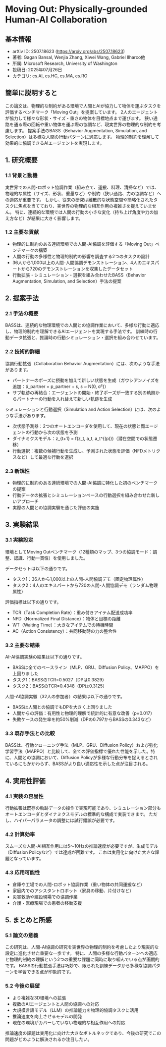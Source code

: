 # Moving Out: Physically-grounded Human-AI Collaboration

## 基本情報
- arXiv ID: 2507.18623 (https://arxiv.org/abs/2507.18623)
- 著者: Gagan Bansal, Wenjia Zhang, Xiwei Wang, Gabriel Ilharco他
- 所属: Microsoft Research, University of Washington
- 投稿日: 2025年07月26日
- カテゴリ: cs.AI, cs.HC, cs.MA, cs.RO

## 簡単に説明すると
この論文は、物理的な制約がある環境で人間とAIが協力して物体を運ぶタスクを評価するベンチマーク「Moving Out」を提案しています。
2人のエージェントが協力して様々な形状・サイズ・重さの物体を目標地点まで運びます。
狭い通路を通る際の回転や重い物体を運ぶ際の協調など、現実世界の物理的な制約を考慮します。
提案手法のBASS（Behavior Augmentation, Simulation, and Selection）は多様な人間の行動パターンに適応します。
物理的制約を理解して効果的に協調できるAIエージェントを実現します。

## 1. 研究概要
### 1.1 背景と動機
実世界での人間-ロボット協調作業（組み立て、運搬、料理、清掃など）では、物理的な属性（サイズ、形状、重量など）や制約（狭い通路、力の協調など）への適応が重要です。
しかし、従来の研究は離散的な状態空間や簡略化されたタスクに焦点を当てており、実世界の物理的な相互作用の複雑さを捉えていません。
特に、連続的な環境では人間の行動の小さな変化（持ち上げ角度や力の加え方など）が結果に大きく影響します。

### 1.2 主要な貢献
- 物理的に制約のある連続環境での人間-AI協調を評価する「Moving Out」ベンチマークの構築
- 人間の行動の多様性と物理的制約の影響を調査する2つのタスクの設計
- 36人から1,000以上の人間-人間協調デモンストレーション、4人のエキスパートから720のデモンストレーションを収集したデータセット
- 行動拡張・シミュレーション・選択を組み合わせたBASS（Behavior Augmentation, Simulation, and Selection）手法の提案

## 2. 提案手法
### 2.1 手法の概要
BASSは、連続的な物理環境での人間との協調作業において、多様な行動に適応し、物理的制約を理解できるAIエージェントを実現する手法です。
訓練時の行動データ拡張と、推論時の行動シミュレーション・選択を組み合わせています。

### 2.2 技術的詳細
協調行動拡張（Collaboration Behavior Augmentation）には、次のような手法があります。
- パートナーのポーズに摂動を加えて新しい状態を生成（ガウシアンノイズを追加：p̃_partner = p_partner + ε, ε ~ N(0, σ²)）
- サブ軌跡の再結合：エージェントの開始・終了ポーズが一致する別の軌跡からパートナーの行動を入れ替えて新しい軌跡を生成

シミュレーションと行動選択（Simulation and Action Selection）には、次のような手法があります。
- 次状態予測器：2つのオートエンコーダを使用して、現在の状態と両エージェントの行動から次の状態を予測
- ダイナミクスモデル：z_{t+1} = f(z_t, a_t, a_t^{(p)})（潜在空間での状態遷移）
- 行動選択：複数の候補行動を生成し、予測された状態を評価（NFDメトリクスなど）して最適な行動を選択

### 2.3 新規性
- 物理的に制約のある連続環境での人間-AI協調に特化した初のベンチマークの提案
- 行動データの拡張とシミュレーションベースの行動選択を組み合わせた新しいアプローチ
- 実際の人間との協調実験を通じた評価の実施

## 3. 実験結果
### 3.1 実験設定
環境としてMoving Outベンチマーク（12種類のマップ、3つの協調モード：調整、認識、行動一貫性）を使用しました。

データセットは以下の通りです。
- タスク1：36人から1,000以上の人間-人間協調デモ（固定物理属性）
- タスク2：4人のエキスパートから720の人間-人間協調デモ（ランダム物理属性）

評価指標は以下の通りです。
- TCR（Task Completion Rate）：重み付きアイテム配送成功率
- NFD（Normalized Final Distance）：物体と目標の距離
- WT（Waiting Time）：大きなアイテムでの待機時間
- AC（Action Consistency）：共同移動時の力の整合性

### 3.2 主要な結果
AI-AI協調実験の結果は以下の通りです。
- BASSは全てのベースライン（MLP、GRU、Diffusion Policy、MAPPO）を上回りました
- タスク1：BASSのTCR=0.5027（DPは0.3829）
- タスク2：BASSのTCR=0.4348（DPは0.3125）

人間-AI協調実験（32人の参加者）の結果は以下の通りです。
- BASSは人間との協調でもDPを大きく上回りました
- 人間からの評価：有用性と物理的理解で統計的に有意な改善（p=0.017）
- 失敗ケースの発生率を約50%削減（DPの0.797からBASSの0.343など）

### 3.3 既存手法との比較
BASSは、行動クローニング手法（MLP、GRU、Diffusion Policy）および強化学習手法（MAPPO）と比較して、全ての評価指標で優れた性能を示した。特に、人間との協調において、Diffusion Policyが多様な行動分布を捉えるとされているにもかかわらず、BASSがより良い適応性を示した点が注目される。

## 4. 実用性評価
### 4.1 実装の容易性
行動拡張は既存の軌跡データの操作で実現可能であり、シミュレーション部分もオートエンコーダとダイナミクスモデルの標準的な構成で実装できます。
ただし、ハイパーパラメータの調整には試行錯誤が必要です。

### 4.2 計算効率
スムーズな人間-AI相互作用には5〜10Hzの推論速度が必要ですが、生成モデル（Diffusion Policyなど）では達成が困難です。
これは実用化に向けた大きな課題となっています。

### 4.3 応用可能性
- 倉庫や工場での人間-ロボット協調作業（重い物体の共同運搬など）
- 家庭内でのアシスタントロボット（家具の移動、片付けなど）
- 災害救助や建設現場での協調作業
- 介護・医療現場での患者の移動支援

## 5. まとめと所感
### 5.1 論文の意義
この研究は、人間-AI協調の研究を実世界の物理的制約を考慮したより現実的な設定に進化させた重要な一歩です。
特に、人間の多様な行動パターンへの適応と物理的制約の理解という2つの重要な課題に同時に取り組んでいる点が画期的です。
BASSの行動拡張手法は巧妙で、限られた訓練データから多様な協調パターンを学習できる点が印象的です。

### 5.2 今後の展望
- より複雑な3D環境への拡張
- 複数のAIエージェントと人間の協調への対応
- 大規模言語モデル（LLM）の推論能力を物理的協調タスクに活用
- 推論速度を向上させるモデルの開発
- 現在の環境がカバーしていない物理的な相互作用への対応

推論速度の課題は実用化に向けた大きなボトルネックであり、今後の研究でこの問題がどのように解決されるか注目したい。